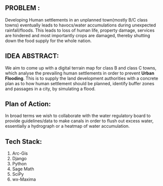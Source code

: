 ## PROBLEM : 
Developing Human settlements in an unplanned town(mostly B/C class towns) eventually leads to havocs/water accumulations during unexpected rainfall/floods. This leads to loss of human life, property damage, services are hindered and most importantly crops are damaged, thereby shutting down the food supply for the whole nation. 

## IDEA ABSTRACT:
We aim to come up with a digital terrain map for class B and class C towns, which analyse the prevailing human settlements in order to prevent **Urban Flooding**.
This is to supply the land development authorities with a concrete plan as to how human settlement should be planned, identify buffer zones and passages in a city, by simulating a flood.
## Plan of Action: 
In broad terms we wish to collaborate with the water regulatory board to provide guidelines/data to make canals in order to flush out excess water, essentially a hydrograph or a heatmap of water accumulation.

## Tech Stack: 
1. Arc-Gis </br>
2. Django </br>
3. Python </br>
4. Sage Math </br>
5. SciPy </br>
6. wx-Maxima 
